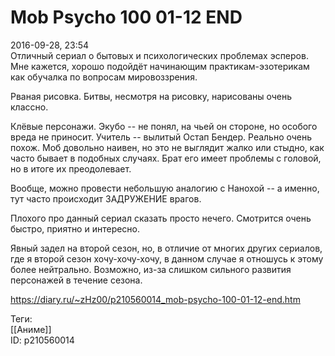 Mob Psycho 100 01-12 END
=========================

   
 2016-09-28, 23:54   
  Отличный сериал о бытовых и психологических проблемах эсперов. Мне кажется, хорошо подойдёт начинающим практикам-эзотерикам как обучалка по вопросам мировоззрения.   
   
 Рваная рисовка. Битвы, несмотря на рисовку, нарисованы очень классно.   
   
 Клёвые персонажи. Экубо -- не понял, на чьей он стороне, но особого вреда не приносит. Учитель -- вылитый Остап Бендер. Реально очень похож. Моб довольно наивен, но это не выглядит жалко или стыдно, как часто бывает в подобных случаях. Брат его имеет проблемы с головой, но в итоге их преодолевает.   
   
 Вообще, можно провести небольшую аналогию с Нанохой -- а именно, тут часто происходит ЗАДРУЖЕНИЕ врагов.   
   
 Плохого про данный сериал сказать просто нечего. Смотрится очень быстро, приятно и интересно.   
   
 Явный задел на второй сезон, но, в отличие от многих других сериалов, где я второй сезон хочу-хочу-хочу, в данном случае я отношусь к этому более нейтрально. Возможно, из-за слишком сильного развития персонажей в течение сезона.   
    
 <https://diary.ru/~zHz00/p210560014_mob-psycho-100-01-12-end.htm>   
   
 Теги:   
 [[Аниме]]   
 ID: p210560014